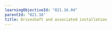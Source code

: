 ```yaml
---
learningObjectiveId: "021.16.04"
parentId: "021.16"
title: Driveshaft and associated installation
---
```

